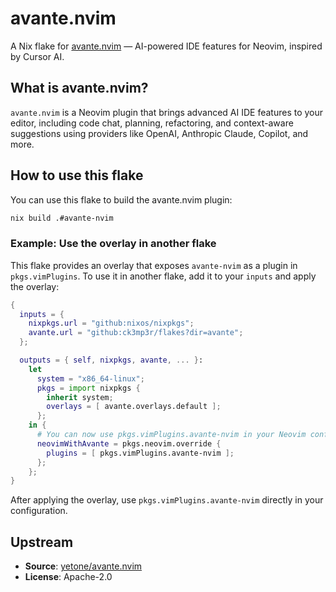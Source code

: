 # avante.nvim

A Nix flake for [avante.nvim](https://github.com/yetone/avante.nvim) — AI-powered IDE features for Neovim, inspired by Cursor AI.

## What is avante.nvim?

`avante.nvim` is a Neovim plugin that brings advanced AI IDE features to your editor, including code chat, planning, refactoring, and context-aware suggestions using providers like OpenAI, Anthropic Claude, Copilot, and more.

## How to use this flake

You can use this flake to build the avante.nvim plugin:

```bash
nix build .#avante-nvim
```

### Example: Use the overlay in another flake

This flake provides an overlay that exposes `avante-nvim` as a plugin in `pkgs.vimPlugins`. To use it in another flake, add it to your `inputs` and apply the overlay:

```nix
{
  inputs = {
    nixpkgs.url = "github:nixos/nixpkgs";
    avante.url = "github:ck3mp3r/flakes?dir=avante";
  };

  outputs = { self, nixpkgs, avante, ... }:
    let
      system = "x86_64-linux";
      pkgs = import nixpkgs {
        inherit system;
        overlays = [ avante.overlays.default ];
      };
    in {
      # You can now use pkgs.vimPlugins.avante-nvim in your Neovim configuration
      neovimWithAvante = pkgs.neovim.override {
        plugins = [ pkgs.vimPlugins.avante-nvim ];
      };
    };
}
```

After applying the overlay, use `pkgs.vimPlugins.avante-nvim` directly in your configuration.

## Upstream

- **Source**: [yetone/avante.nvim](https://github.com/yetone/avante.nvim)
- **License**: Apache-2.0
